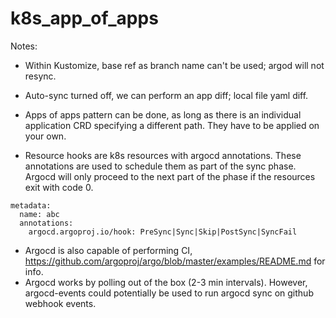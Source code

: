 # k8s_app_of_apps

Notes:

* Within Kustomize, base ref as branch name can't be used; argod will not resync.
* Auto-sync turned off, we can perform an app diff; local file yaml diff.
* Apps of apps pattern can be done, as long as there is an individual
  application CRD specifying a different path. They have to be applied on your own.

* Resource hooks are k8s resources with argocd annotations. These annotations are used to schedule them as part of the sync phase. Argocd will only proceed to the next part of the phase if the resources exit with code 0.
```
metadata:
  name: abc
  annotations:
	argocd.argoproj.io/hook: PreSync|Sync|Skip|PostSync|SyncFail

```
* Argocd is also capable of performing CI, https://github.com/argoproj/argo/blob/master/examples/README.md for info.
* Argocd works by polling out of the box (2-3 min intervals). However, argocd-events could potentially be used to run argocd sync on github webhook events.
